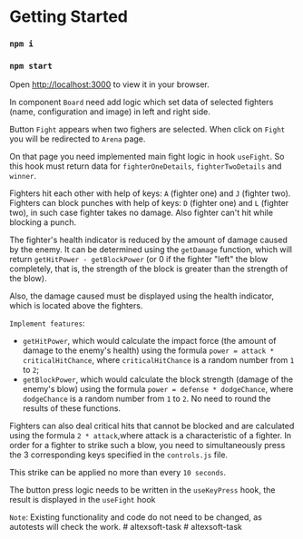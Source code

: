# Getting Started

### `npm i`

### `npm start`

Open [http://localhost:3000](http://localhost:3000) to view it in your browser.

In component `Board` need add logic which set data of selected fighters (name, configuration and image) in left and right side.

Button `Fight` appears when two fighers are selected. When click on `Fight` you will be redirected to `Arena` page.

On that page you need implemented main fight logic in hook `useFight`.
So this hook must return data for `fighterOneDetails`, `fighterTwoDetails` and `winner`.

Fighters hit each other with help of keys: `A` (fighter one) and `J` (fighter two).
Fighters can block punches with help of keys: `D` (fighter one) and `L` (fighter two), in such case fighter takes no damage. Also fighter can't hit while blocking a punch.

The fighter's health indicator is reduced by the amount of damage caused by the enemy.
It can be determined using the `getDamage` function, which will return `getHitPower - getBlockPower` (or 0 if the fighter "left" the blow completely, that is, the strength of the block is greater than the strength of the blow).

Also, the damage caused must be displayed using the health indicator, which is located above the fighters.

`Implement features`:

- `getHitPower`, which would calculate the impact force (the amount of damage to the enemy's health) using the formula `power = attack * criticalHitChance`, where `criticalHitChance` is a random number from `1` to `2`;
- `getBlockPower`, which would calculate the block strength (damage of the enemy's blow) using the formula `power = defense * dodgeChance`, where `dodgeChance` is a random number from `1` to `2`. No need to round the results of these functions.

Fighters can also deal critical hits that cannot be blocked and are calculated using the formula `2 * attack`,where attack is a characteristic of a fighter. In order for a fighter to strike such a blow, you need to simultaneously press the 3 corresponding keys specified in the `controls.js` file.

This strike can be applied no more than every `10 seconds`.

The button press logic needs to be written in the `useKeyPress` hook, the result is displayed in the `useFight` hook

`Note`: Existing functionality and code do not need to be changed, as autotests will check the work.
#   a l t e x s o f t - t a s k  
 #   a l t e x s o f t - t a s k  
 